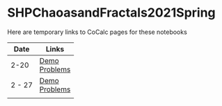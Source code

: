 # SHPChaoasandFractals2021Spring

Here are temporary links to CoCalc pages for these notebooks

|Date | Links|
| --- | ---|
| 2-20 | [Demo](https://share.cocalc.com/share/fcd6984aca312b65e450dd8f8c1c0d2986a20a0c/2-20Demo.ipynb?viewer=share)<br> [Problems](https://cocalc.com/share/e698a4050f2daca42a152daf0cb5bba26ab21d8f/2-20Problems.ipynb?viewer=share)|
| 2 - 27| [Demo](https://share.cocalc.com/share/a8cb2e4229c997becac1ebea20e36a06eff3f8c6/2-27Demo.ipynb?viewer=share) <br> [Problems](https://share.cocalc.com/share/40eff48b1593b78cc5c8e898fb62359743af9f09/2-27Problems.ipynb?viewer=share)|
| | |
